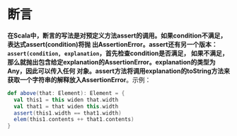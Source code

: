 断言
===================================================================================
**在Scala中，断言的写法是对预定义方法assert的调用。如果condition不满足，表达式assert(condition)将抛
出AssertionError。assert还有另一个版本：`assert(condition, explanation`，首先检查condition是否满足，
如果不满足，那么就抛出包含给定explanation的AssertionError。explanation的类型为Any，因此可以传入任何
对象。assert方法将调用explanation的toString方法来获取一个字符串的解释放入AssertionError**。示例：
```scala
def above(that: Element): Element = {
  val this1 = this widen that.width 
  val that1 = that widen this.width 
  assert(this1.width == that1.width)
  elem(this1.contents ++ that1.contents)
}
```
